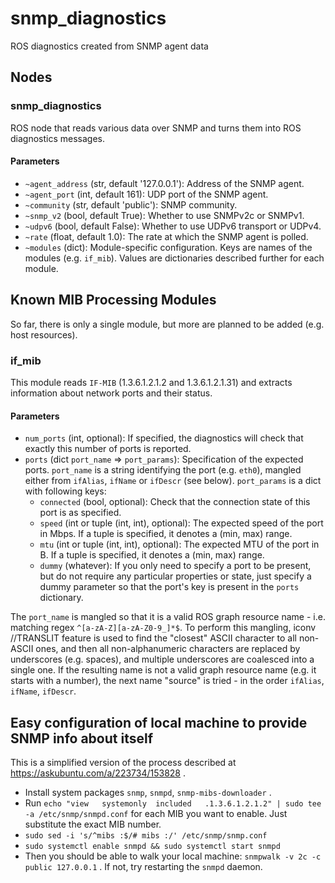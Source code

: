 <!--
SPDX-License-Identifier: BSD-3-Clause
SPDX-FileCopyrightText: Czech Technical University in Prague
-->
# snmp_diagnostics

ROS diagnostics created from SNMP agent data

## Nodes

### snmp_diagnostics

ROS node that reads various data over SNMP and turns them into ROS diagnostics messages.

#### Parameters

- `~agent_address` (str, default '127.0.0.1'): Address of the SNMP agent.
- `~agent_port` (int, default 161): UDP port of the SNMP agent.
- `~community` (str, default 'public'): SNMP community.
- `~snmp_v2` (bool, default True): Whether to use SNMPv2c or SNMPv1.
- `~udpv6` (bool, default False): Whether to use UDPv6 transport or UDPv4.
- `~rate` (float, default 1.0): The rate at which the SNMP agent is polled.
- `~modules` (dict): Module-specific configuration. Keys are names of the modules (e.g. `if_mib`).
    Values are dictionaries described further for each module.

## Known MIB Processing Modules

So far, there is only a single module, but more are planned to be added (e.g. host resources).

### if_mib

This module reads `IF-MIB` (1.3.6.1.2.1.2 and 1.3.6.1.2.1.31) and extracts information about network
ports and their status.

#### Parameters

- `num_ports` (int, optional): If specified, the diagnostics will check that exactly this number of
    ports is reported.
- `ports` (dict `port_name` => `port_params`): Specification of the expected ports. `port_name` is
    a string identifying the port (e.g. `eth0`), mangled either from `ifAlias`, `ifName` or
    `ifDescr` (see below). `port_params` is a dict with following keys:
  - `connected` (bool, optional): Check that the connection state of this port is as specified.
  - `speed` (int or tuple (int, int), optional): The expected speed of the port in Mbps. If a tuple
      is specified, it denotes a (min, max) range.
  - `mtu` (int or tuple (int, int), optional): The expected MTU of the port in B. If a tuple
      is specified, it denotes a (min, max) range.
  - `dummy` (whatever): If you only need to specify a port to be present, but do not require
      any particular properties or state, just specify a dummy parameter so that the port's key
      is present in the `ports` dictionary.

The `port_name` is mangled so that it is a valid ROS graph resource name - i.e. matching regex 
`^[a-zA-Z][a-zA-Z0-9_]*$`. To perform this mangling, iconv //TRANSLIT feature is used
to find the "closest" ASCII character to all non-ASCII ones, and then all non-alphanumeric
characters are replaced by underscores (e.g. spaces), and multiple underscores are coalesced into
a single one. If the resulting name is not a valid graph resource name (e.g. it starts with a number),
the next name "source" is tried - in the order `ifAlias`, `ifName`, `ifDescr`.

## Easy configuration of local machine to provide SNMP info about itself

This is a simplified version of the process described at https://askubuntu.com/a/223734/153828 .

- Install system packages `snmp`, `snmpd`, `snmp-mibs-downloader` .
- Run `echo "view   systemonly  included   .1.3.6.1.2.1.2" | sudo tee -a /etc/snmp/snmpd.conf`
    for each MIB you want to enable. Just substitute the exact MIB number.
- `sudo sed -i 's/^mibs :$/# mibs :/' /etc/snmp/snmp.conf`
- `sudo systemctl enable snmpd && sudo systemctl start snmpd`
- Then you should be able to walk your local machine: `snmpwalk -v 2c -c public 127.0.0.1` . If not,
    try restarting the `snmpd` daemon.